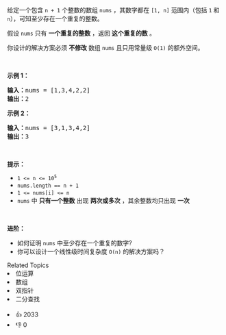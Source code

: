 <p>给定一个包含&nbsp;<code>n + 1</code> 个整数的数组&nbsp;<code>nums</code> ，其数字都在&nbsp;<code>[1, n]</code>&nbsp;范围内（包括 <code>1</code> 和 <code>n</code>），可知至少存在一个重复的整数。</p>

<p>假设 <code>nums</code> 只有 <strong>一个重复的整数</strong> ，返回&nbsp;<strong>这个重复的数</strong> 。</p>

<p>你设计的解决方案必须 <strong>不修改</strong> 数组 <code>nums</code> 且只用常量级 <code>O(1)</code> 的额外空间。</p>

<p>&nbsp;</p>

<p><strong>示例 1：</strong></p>

<pre>
<strong>输入：</strong>nums = [1,3,4,2,2]
<strong>输出：</strong>2
</pre>

<p><strong>示例 2：</strong></p>

<pre>
<strong>输入：</strong>nums = [3,1,3,4,2]
<strong>输出：</strong>3
</pre>

<p>&nbsp;</p>

<p><strong>提示：</strong></p>

<ul>
	<li><code>1 &lt;= n &lt;= 10<sup>5</sup></code></li>
	<li><code>nums.length == n + 1</code></li>
	<li><code>1 &lt;= nums[i] &lt;= n</code></li>
	<li><code>nums</code> 中 <strong>只有一个整数</strong> 出现 <strong>两次或多次</strong> ，其余整数均只出现 <strong>一次</strong></li>
</ul>

<p>&nbsp;</p>

<p><b>进阶：</b></p>

<ul>
	<li>如何证明 <code>nums</code> 中至少存在一个重复的数字?</li>
	<li>你可以设计一个线性级时间复杂度 <code>O(n)</code> 的解决方案吗？</li>
</ul>
<div><div>Related Topics</div><div><li>位运算</li><li>数组</li><li>双指针</li><li>二分查找</li></div></div><br><div><li>👍 2033</li><li>👎 0</li></div>